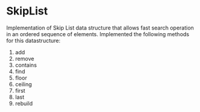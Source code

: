 # SkipList
Implementation of Skip List data structure that allows fast search operation in an ordered sequence of elements.
Implemented the following methods for this datastructure:
1. add
2. remove
3. contains
4. find
5. floor
6. ceiling
7. first
8. last
9. rebuild
